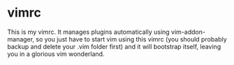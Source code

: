 vimrc
=====

This is my vimrc. It manages plugins automatically using vim-addon-manager, so you just have to start vim using this vimrc (you should probably backup and delete your .vim folder first) and it will bootstrap itself, leaving you in a glorious vim wonderland.
